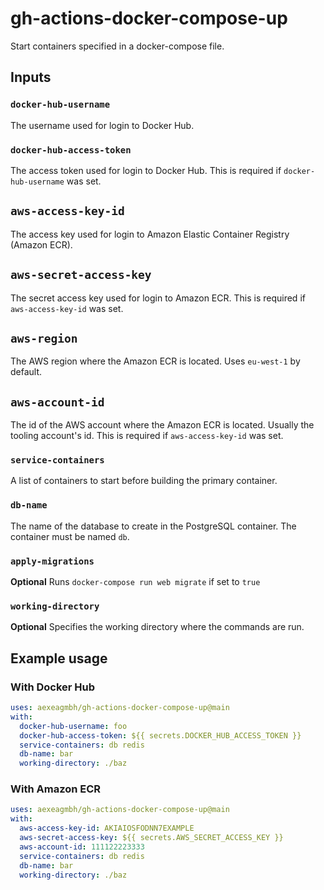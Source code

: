 # gh-actions-docker-compose-up

Start containers specified in a docker-compose file.


## Inputs

### `docker-hub-username`

The username used for login to Docker Hub.

### `docker-hub-access-token`

The access token used for login to Docker Hub.  This is required if
`docker-hub-username` was set.

## `aws-access-key-id`

The access key used for login to Amazon Elastic Container Registry (Amazon ECR).

## `aws-secret-access-key`

The secret access key used for login to Amazon ECR.  This is required if
`aws-access-key-id` was set.

## `aws-region`

The AWS region where the Amazon ECR is located.  Uses `eu-west-1` by default.

## `aws-account-id`

The id of the AWS account where the Amazon ECR is located.  Usually the
tooling account's id.  This is required if `aws-access-key-id` was set.

### `service-containers`

A list of containers to start before building the primary container.

### `db-name`

The name of the database to create in the PostgreSQL container.  The
container must be named `db`.

### `apply-migrations`

**Optional** Runs `docker-compose run web migrate` if set to `true`

### `working-directory`

**Optional** Specifies the working directory where the commands are run.


## Example usage

### With Docker Hub

```yaml
uses: aexeagmbh/gh-actions-docker-compose-up@main
with:
  docker-hub-username: foo
  docker-hub-access-token: ${{ secrets.DOCKER_HUB_ACCESS_TOKEN }}
  service-containers: db redis
  db-name: bar
  working-directory: ./baz
```

### With Amazon ECR

```yaml
uses: aexeagmbh/gh-actions-docker-compose-up@main
with:
  aws-access-key-id: AKIAIOSFODNN7EXAMPLE
  aws-secret-access-key: ${{ secrets.AWS_SECRET_ACCESS_KEY }}
  aws-account-id: 111122223333
  service-containers: db redis
  db-name: bar
  working-directory: ./baz
```

